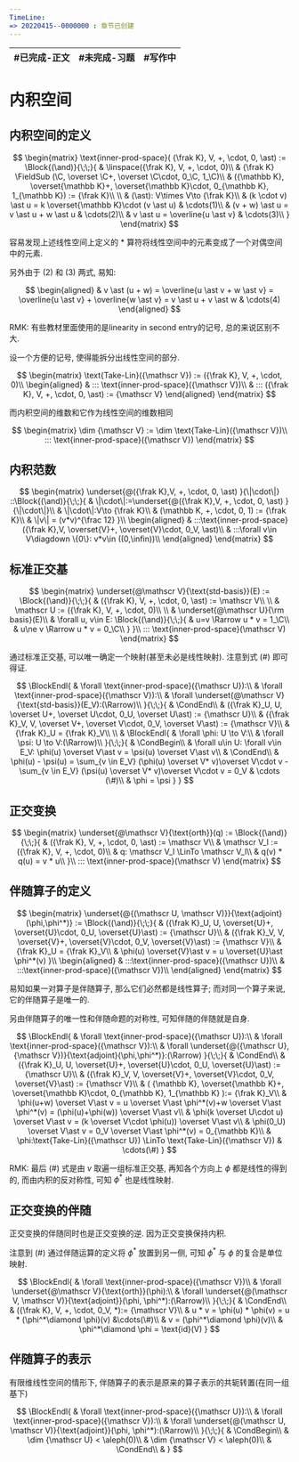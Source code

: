 ```yaml
---
TimeLine: 
=> 20220415--0000000 : 章节已创建
---
```

| #已完成-正文 | #未完成-习题 | #写作中 | 
| ------------ | ------------ | ------- |

# 内积空间

## 内积空间的定义

$$
\begin{matrix}
\text{inner-prod-space}(
   {\frak K},
    V, +, \cdot, 0, \ast) 
:= \Block{(\and)}{\;\;}{
    & \linspace({\frak K}, V, +, \cdot, 0)\\
    & {\frak K} \FieldSub (\C, \overset \C+, \overset \C\cdot, 0_\C, 1_\C)\\
    & ({\mathbb K}, \overset{\mathbb K}+, \overset{\mathbb K}\cdot, 0_{\mathbb K}, 1_{\mathbb K}) := {\frak K}\\
    \\
    & (\ast): V\times V\to {\frak K}\\
    & (k \cdot v) \ast u = k \overset{\mathbb K}\cdot (v \ast u) & \cdots(1)\\
    & (v + w) \ast u = v \ast u + w \ast u & \cdots(2)\\
    & v \ast u = \overline{u \ast v} & \cdots(3)\\
}
\end{matrix}
$$

容易发现上述线性空间上定义的 $\ast$ 算符将线性空间中的元素变成了一个对偶空间中的元素. 

另外由于 $(2)$ 和 $(3)$ 两式, 易知: 

$$
\begin{aligned}
& v \ast (u + w) = \overline{u \ast v + w \ast v} 
= \overline{u \ast v} + \overline{w \ast v}
= v \ast u + v \ast w
& \cdots(4)
\end{aligned}
$$

RMK: 有些教材里面使用的是linearity in second entry的记号, 总的来说区别不大. 

设一个方便的记号, 使得能拆分出线性空间的部分. 

$$
\begin{matrix}
\text{Take-Lin}({\mathscr V}) := ({\frak K}, V, +, \cdot, 0)\\
\begin{aligned}
    & ::: \text{inner-prod-space}({\mathscr V})\\
    & ::: ({\frak K}, V, +, \cdot, 0, \ast)  := {\mathscr V}
\end{aligned}
\end{matrix}
$$

而内积空间的维数和它作为线性空间的维数相同

$$
\begin{matrix}
\dim {\mathscr V} := \dim \text{Take-Lin}({\mathscr V})\\
::: \text{inner-prod-space}({\mathscr V})
\end{matrix}
$$

## 内积范数

$$
\begin{matrix}
\underset{@({\frak K},V, +, \cdot, 0, \ast) }{\|\cdot\|}
::\Block{(\and)}{\;\;}{
    & \|\cdot\|:=\underset{@({\frak K},V, +, \cdot, 0, \ast) }{\|\cdot\|}\\
    & \|\cdot\|:V\to {\frak K}\\
    & (\mathbb K, +, \cdot, 0, 1) := {\frak K}\\
    & \|v\| = (v*v)^{\frac 12}
}\\
\begin{aligned}
    & :::\text{inner-prod-space}({\frak K},V, \overset{V}+, \overset{V}\cdot, 0_V, \ast)\\
    & :::\forall v\in V\diagdown \{0\}: v*v\in ((0,\infin))\\
\end{aligned}
\end{matrix}
$$

## 标准正交基

$$
\begin{matrix}
\underset{@\mathscr V}{\text{std-basis}}(E)
:= \Block{(\and)}{\;\;}{
    & ({\frak K}, V, +, \cdot, 0, \ast) := \mathscr V\\
    \\
    & \mathscr U := ({\frak K}, V, +, \cdot, 0)\\
    \\
    & \underset{@\mathscr U}{\rm basis}(E)\\
    & \forall u, v\in E: \Block{(\and)}{\;\;}{
        & u=v \Rarrow u * v = 1_\C\\
        & u\ne v \Rarrow u * v = 0_\C\\
    }
}\\
::: \text{inner-prod-space}(\mathscr V)
\end{matrix}
$$

通过标准正交基, 可以唯一确定一个映射(甚至未必是线性映射). 注意到式 $(\#)$ 即可得证. 

$$
\BlockEndl{
    & \forall \text{inner-prod-space}({\mathscr U}):\\
    & \forall \text{inner-prod-space}({\mathscr V}):\\
    & \forall \underset{@\mathscr V}{\text{std-basis}}(E_V):(\Rarrow)\\
}{\;\;}{
    & \CondEnd\\
    & ({\frak K}_U, U, \overset U+, \overset U\cdot, 0_U, \overset U\ast) := {\mathscr U}\\
    & ({\frak K}_V, V, \overset V+, \overset V\cdot, 0_V, \overset V\ast) := {\mathscr V}\\
    & {\frak K}_U = {\frak K}_V\\
    \\
    & \BlockEndl{
        & \forall \phi: U \to V:\\
        & \forall \psi: U \to V:(\Rarrow)\\ 
    }{\;\;}{
        & \CondBegin\\
        & \forall u\in U: \forall v\in E_V:
            \phi(u) \overset V\ast v = \psi(u) \overset V\ast v\\
         & \CondEnd\\
         & \phi(u) - \psi(u) 
             = \sum_{v \in E_V} (\phi(u) \overset V* v)\overset V\cdot v  
             - \sum_{v \in E_V} (\psi(u) \overset V* v)\overset V\cdot v 
             = 0_V & \cdots (\#)\\
         & \phi = \psi
    }
}
$$

## 正交变换

$$
\begin{matrix}
\underset{@\mathscr V}{\text{orth}}(q) := 
\Block{(\and)}{\;\;}{
    & ({\frak K}, V, +, \cdot, 0, \ast) := \mathscr V\\
    & \mathscr V_l := ({\frak K}, V, +, \cdot, 0)\\
    & q: \mathscr V_l \LinTo \mathscr V_l\\
    & q(v) * q(u) = v * u\\
}\\
::: \text{inner-prod-space}(\mathscr V)
\end{matrix}
$$

## 伴随算子的定义

$$
\begin{matrix}
\underset{@{(\mathscr U, \mathscr V)}}{\text{adjoint}(\phi,\phi^*)}
:=
\Block{(\and)}{\;\;}{
    & ({\frak K}_U, U, \overset{U}+, \overset{U}\cdot, 0_U, \overset{U}\ast)  := {\mathscr U}\\ 
    & ({\frak K}_V, V, \overset{V}+, \overset{V}\cdot, 0_V, \overset{V}\ast)  := {\mathscr V}\\
    & {\frak K}_U = {\frak K}_V\\
    & \phi(u) \overset{V}\ast v = u \overset{U}\ast \phi^*(v)
}\\
\begin{aligned}
& :::\text{inner-prod-space}({\mathscr U})\\
& :::\text{inner-prod-space}({\mathscr V})\\
\end{aligned}
\end{matrix}
$$

易知如果一对算子是伴随算子, 那么它们必然都是线性算子; 而对同一个算子来说, 它的伴随算子是唯一的. 

另由伴随算子的唯一性和伴随命题的对称性, 可知伴随的伴随就是自身. 

$$
\BlockEndl{
    & \forall \text{inner-prod-space}({\mathscr U}):\\
    & \forall \text{inner-prod-space}({\mathscr V}):\\
    & \forall \underset{@({\mathscr U}, {\mathscr V})}{\text{adjoint}(\phi,\phi^*)}:(\Rarrow)
}{\;\;}{
    & \CondEnd\\
    & ({\frak K}_U, U, \overset{U}+, \overset{U}\cdot, 0_U, \overset{U}\ast)  := {\mathscr U}\\ 
    & ({\frak K}_V, V, \overset{V}+, \overset{V}\cdot, 0_V, \overset{V}\ast)  := {\mathscr V}\\
    & (
        {\mathbb K}, \overset{\mathbb K}+,
         \overset{\mathbb K}\cdot, 0_{\mathbb K}, 1_{\mathbb K}
     ):= {\frak K}_V\\
    & \phi(u+w) \overset V\ast v 
        = u \overset V\ast \phi^*(v)+w \overset V\ast \phi^*(v)
        = (\phi(u)+\phi(w)) \overset V\ast v\\
    & \phi(k \overset U\cdot u) \overset V\ast v 
        = (k \overset V\cdot \phi(u)) \overset V\ast v\\
    & \phi(0_U) \overset V\ast v
        = 0_V \overset V\ast \phi^*(v) 
        = 0_{\mathbb K}\\
    & \phi:\text{Take-Lin}({\mathscr U}) \LinTo \text{Take-Lin}({\mathscr V}) & \cdots(\#)
}
$$

RMK: 最后 $(\#)$ 式是由 $v$ 取遍一组标准正交基, 再知各个方向上 $\phi$ 都是线性的得到的, 而由内积的反对称性, 可知 $\phi^*$ 也是线性映射. 

## 正交变换的伴随

正交变换的伴随同时也是正交变换的逆. 因为正交变换保持内积. 

注意到 $(\#)$ 通过伴随运算的定义将 $\phi^*$ 放置到另一侧, 可知 $\phi^*$ 与 $\phi$ 的复合是单位映射. 

$$
\BlockEndl{
    & \forall \text{inner-prod-space}({\mathscr V})\\
    & \forall \underset{@\mathscr V}{\text{orth}}(\phi):\\
    & \forall \underset{@(\mathscr V, \mathscr V)}{\text{adjoint}}(\phi, \phi^*):(\Rarrow)\\
}{\;\;}{
    & \CondEnd\\
    & ({\frak K}, V, +, \cdot, 0_V, *):= {\mathscr V}\\
    & u * v = \phi(u) * \phi(v) = u * (\phi^*\diamond \phi)(v)
        &\cdots(\#)\\
    & v = (\phi^*\diamond \phi)(v)\\
    & \phi^*\diamond \phi = \text{id}(V)
}
$$

## 伴随算子的表示

有限维线性空间的情形下, 伴随算子的表示是原来的算子表示的共轭转置(在同一组基下)

$$
\BlockEndl{
    & \forall \text{inner-prod-space}({\mathscr U}):\\
    & \forall \text{inner-prod-space}({\mathscr V}):\\
    & \forall \underset{@(\mathscr U, \mathscr V)}{\text{adjoint}}(\phi, \phi^*):(\Rarrow)\\
}{\;\;}{
    & \CondBegin\\
    & \dim {\mathscr U} < \aleph(0)\\
    & \dim {\mathscr V} < \aleph(0)\\
    & \CondEnd\\
    & 
}
$$
